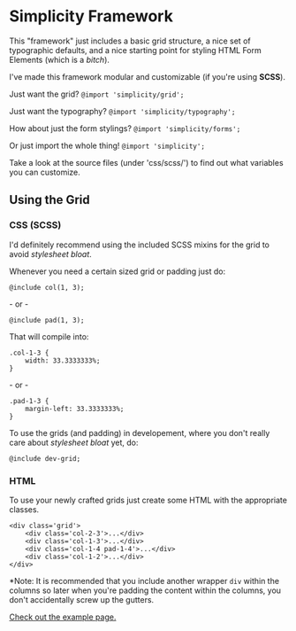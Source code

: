 # Simplicity Framework

This "framework" just includes a basic grid structure, a nice set of typographic defaults, and a nice starting point for styling HTML Form Elements (which is a *bitch*).

I've made this framework modular and customizable (if you're using **SCSS**).

Just want the grid? `@import 'simplicity/grid';`

Just want the typography? `@import 'simplicity/typography';`

How about just the form stylings? `@import 'simplicity/forms';`

Or just import the whole thing! `@import 'simplicity';`

Take a look at the source files (under 'css/scss/') to find out what variables you can customize.

## Using the Grid

### CSS (SCSS)

I'd definitely recommend using the included SCSS mixins for the grid to avoid *stylesheet bloat*.

Whenever you need a certain sized grid or padding just do:

	@include col(1, 3);

\- or \-

	@include pad(1, 3);

That will compile into:

	.col-1-3 { 
		width: 33.3333333%;
	}

\- or \-

	.pad-1-3 {
		margin-left: 33.3333333%;
	}

To use the grids (and padding) in developement, where you don't really care about *stylesheet bloat* yet, do:

	@include dev-grid;

### HTML

To use your newly crafted grids just create some HTML with the appropriate classes.

	<div class='grid'>
		<div class='col-2-3'>...</div>
		<div class='col-1-3'>...</div>
		<div class='col-1-4 pad-1-4'>...</div>
		<div class='col-1-2'>...</div>
	</div>

*Note: It is recommended that you include another wrapper `div` within the columns so later when you're padding the content within the columns, you don't accidentally screw up the gutters.

[Check out the example page.](http://wwilsman.github.io/Simplicity-Framework/)